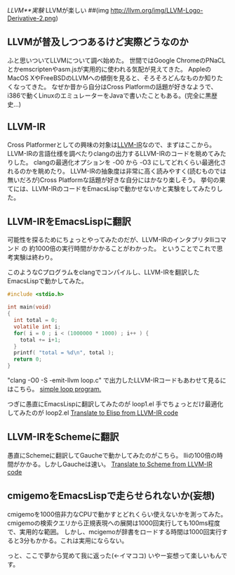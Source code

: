 *LLVM**実験* LLVMが楽しい
 ##(img http://llvm.org/img/LLVM-Logo-Derivative-2.png)

## LLVMが普及しつつあるけど実際どうなのか
ふと思いついてLLVMについて調べ始めた。
世間ではGoogle ChromeのPNaCLとかemscriptenやasm.jsが実用的に使われる気配が見えてきた。
AppleのMacOS XやFreeBSDのLLVMへの傾倒を見ると、そろそろどんなものか知りたくなってきた。
なぜか昔から自分はCross Platformの話題が好きなようで、i386で動くLinuxのエミュレーターをJavaで書いたこともある。(完全に黒歴史…)

## LLVM-IR
Cross Platformerとしての興味の対象は[LLVM-IR](http://llvm.org/docs/LangRef.html)なので、まずはここから。
LLVM-IRの言語仕様を調べたりclangの出力するLLVM-IRのコードを眺めてみたりした。
clangの最適化オプションを -O0 から -O3 にしてどれくらい最適化されるのかを眺めたり。
LLVM-IRの抽象度は非常に高く読みやすく(読むものでは無いだろが)Cross Platformな話題が好きな自分にはかなり楽しそう。
挙句の果てには、LLVM-IRのコードをEmacsLispで動かせないかと実験をしてみたりした。

## LLVM-IRをEmacsLispに翻訳
可能性を探るためにちょっとやってみたのだが、LLVM-IRのインタプリタlliコマンド の 約1000倍の実行時間がかかることがわかった。
ということでこれで思考実験は終わり。

このようなCプログラムをclangでコンパイルし、LLVM-IRを翻訳したEmacsLispで動かしてみた。
```c
#include <stdio.h>

int main(void)
{
  int total = 0;
  volatile int i;
  for( i = 0 ; i < (1000000 * 1000) ; i++ ) {
    total += i+1;
  }
  printf( "total = %d\n", total );
  return 0;
}
```

"clang -O0 -S -emit-llvm loop.c" で出力したLLVM-IRコードもあわせて見るにはこちら。
 [simple loop program.](http://gist.github.com/kiyoka/6defcaac328de7b51d4c)

つぎに愚直にEmacsLispに翻訳してみたのが loop1.el 
手でちょっとだけ最適化してみたのが loop2.el 
 [Translate to Elisp from LLVM-IR code](http://gist.github.com/kiyoka/352442916c41ed82f7ea)

## LLVM-IRをSchemeに翻訳
愚直にSchemeに翻訳してGaucheで動かしてみたのがこちら。
lliの100倍の時間がかかる。しかしGaucheは速い。
 [Translate to Scheme from LLVM-IR code](http://gist.github.com/kiyoka/964dab283cba93e76c21)

## cmigemoをEmacsLispで走らせられないか(妄想)
cmigemoを1000倍非力なCPUで動かすとどれくらい使えないかを測ってみた。
cmigemoの検索クエリから正規表現への展開は1000回実行しても100ms程度で、実用的な範囲。
しかし、mcigemoが辞書をロードする時間は1000回実行すると3分もかかる。これは実用にならない。

っと、ここで夢から覚めて我に返った(←イマココ)
いやー妄想って楽しいもんです。
